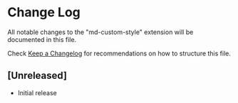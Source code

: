 # Change Log

All notable changes to the "md-custom-style" extension will be documented in this file.

Check [Keep a Changelog](http://keepachangelog.com/) for recommendations on how to structure this file.

## [Unreleased]

- Initial release